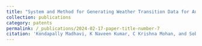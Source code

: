 ```yaml
---
title: "System and Method for Generating Weather Transition Data for Autonomous Vehicle Training"
collection: publications
category: patents
permalink: /_publications/2024-02-17-paper-title-number-7
citation: 'Kondapally Madhavi, K Naveen Kumar, C Krishna Mohan, and Sobhan Babu, System and Method for Generating Weather Transition Data for Autonomous Vehicle Training, Indian Patent Office, Official journal No. 16219-273, Application no. 202541000718, Jan, 03, 2025 (filed)'
---
```



